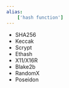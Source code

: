 ```yaml
---
alias:
    ['hash function']
---
```

- SHA256
- Keccak
- Scrypt
- Ethash
- X11/X16R
- Blake2b
- RandomX
- Poseidon